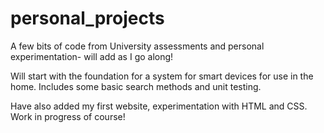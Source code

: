 # personal_projects
A few bits of code from University assessments and personal experimentation- will add as I go along!

Will start with the foundation for a system for smart devices for use in the home.  Includes some basic search methods and unit testing.

Have also added my first website, experimentation with HTML and CSS.  Work in progress of course!
